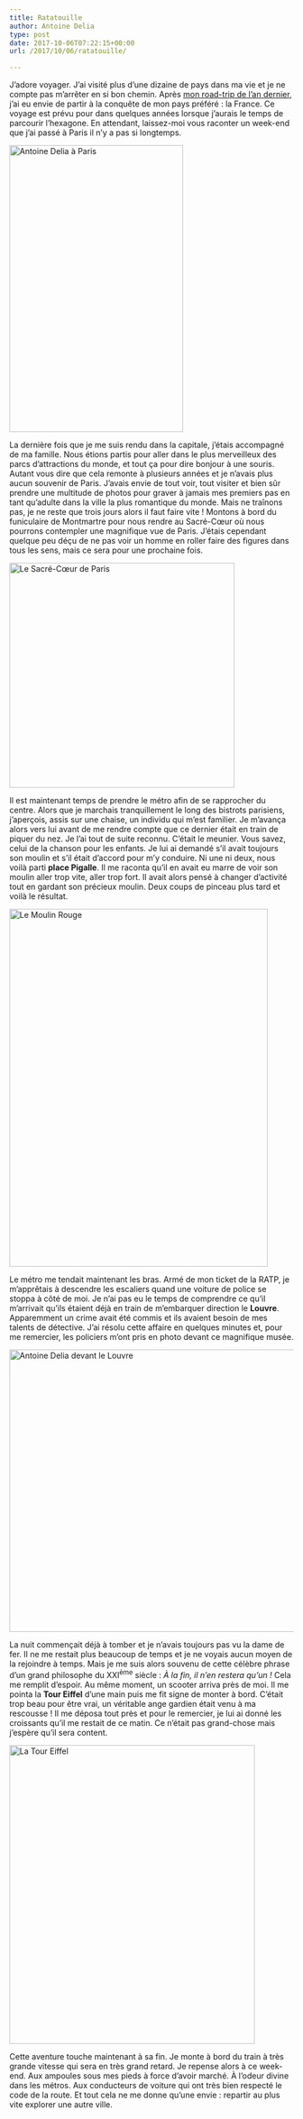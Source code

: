 ```yaml
---
title: Ratatouille
author: Antoine Delia
type: post
date: 2017-10-06T07:22:15+00:00
url: /2017/10/06/ratatouille/

---
```

J&#8217;adore voyager. J&#8217;ai visité plus d&#8217;une dizaine de pays dans ma vie et je ne compte pas m&#8217;arrêter en si bon chemin. Après [mon road-trip de l&#8217;an dernier][1], j&#8217;ai eu envie de partir à la conquête de mon pays préféré : la France. Ce voyage est prévu pour dans quelques années lorsque j&#8217;aurais le temps de parcourir l&#8217;hexagone. En attendant, laissez-moi vous raconter un week-end que j&#8217;ai passé à Paris il n&#8217;y a pas si longtemps.

<img loading="lazy" class="aligncenter" src="https://i0.wp.com/i.imgur.com/hfuLsf7.jpg?resize=308%2C509&#038;ssl=1" alt="Antoine Delia à Paris" width="308" height="509" data-recalc-dims="1" /> 

La dernière fois que je me suis rendu dans la capitale, j&#8217;étais accompagné de ma famille. Nous étions partis pour aller dans le plus merveilleux des parcs d&#8217;attractions du monde, et tout ça pour dire bonjour à une souris. Autant vous dire que cela remonte à plusieurs années et je n&#8217;avais plus aucun souvenir de Paris. J&#8217;avais envie de tout voir, tout visiter et bien sûr prendre une multitude de photos pour graver à jamais mes premiers pas en tant qu&#8217;adulte dans la ville la plus romantique du monde. Mais ne traînons pas, je ne reste que trois jours alors il faut faire vite ! Montons à bord du funiculaire de Montmartre pour nous rendre au Sacré-Cœur où nous pourrons contempler une magnifique vue de Paris. J&#8217;étais cependant quelque peu déçu de ne pas voir un homme en roller faire des figures dans tous les sens, mais ce sera pour une prochaine fois.

<img loading="lazy" class="aligncenter" src="https://i0.wp.com/i.imgur.com/HElmqK6.jpg?resize=399%2C399&#038;ssl=1" alt="Le Sacré-Cœur de Paris" width="399" height="399" data-recalc-dims="1" /> 

Il est maintenant temps de prendre le métro afin de se rapprocher du centre. Alors que je marchais tranquillement le long des bistrots parisiens, j&#8217;aperçois, assis sur une chaise, un individu qui m&#8217;est familier. Je m&#8217;avança alors vers lui avant de me rendre compte que ce dernier était en train de piquer du nez. Je l&#8217;ai tout de suite reconnu. C&#8217;était le meunier. Vous savez, celui de la chanson pour les enfants. Je lui ai demandé s&#8217;il avait toujours son moulin et s&#8217;il était d&#8217;accord pour m&#8217;y conduire. Ni une ni deux, nous voilà parti **place Pigalle**. Il me raconta qu&#8217;il en avait eu marre de voir son moulin aller trop vite, aller trop fort. Il avait alors pensé à changer d&#8217;activité tout en gardant son précieux moulin. Deux coups de pinceau plus tard et voilà le résultat.

<img loading="lazy" class="aligncenter" src="https://i0.wp.com/i.imgur.com/NgCYE3B.jpg?resize=458%2C635&#038;ssl=1" alt="Le Moulin Rouge" width="458" height="635" data-recalc-dims="1" /> 

Le métro me tendait maintenant les bras. Armé de mon ticket de la RATP, je m&#8217;apprêtais à descendre les escaliers quand une voiture de police se stoppa à côté de moi. Je n&#8217;ai pas eu le temps de comprendre ce qu&#8217;il m&#8217;arrivait qu&#8217;ils étaient déjà en train de m&#8217;embarquer direction le **Louvre**. Apparemment un crime avait été commis et ils avaient besoin de mes talents de détective. J&#8217;ai résolu cette affaire en quelques minutes et, pour me remercier, les policiers m&#8217;ont pris en photo devant ce magnifique musée.

<img loading="lazy" class="aligncenter" src="https://i0.wp.com/i.imgur.com/iQM1dUA.jpg?resize=687%2C501&#038;ssl=1" alt="Antoine Delia devant le Louvre" width="687" height="501" data-recalc-dims="1" /> 

La nuit commençait déjà à tomber et je n&#8217;avais toujours pas vu la dame de fer. Il ne me restait plus beaucoup de temps et je ne voyais aucun moyen de la rejoindre à temps. Mais je me suis alors souvenu de cette célèbre phrase d&#8217;un grand philosophe du XXI<sup>ème</sup> siècle : _À la fin, il n&#8217;en restera qu&#8217;un !_ Cela me remplit d&#8217;espoir. Au même moment, un scooter arriva près de moi. Il me pointa la **Tour Eiffel** d&#8217;une main puis me fit signe de monter à bord. C&#8217;était trop beau pour être vrai, un véritable ange gardien était venu à ma rescousse ! Il me déposa tout près et pour le remercier, je lui ai donné les croissants qu&#8217;il me restait de ce matin. Ce n&#8217;était pas grand-chose mais j&#8217;espère qu&#8217;il sera content.

<img loading="lazy" class="aligncenter" src="https://i0.wp.com/i.imgur.com/WGuM5jx.jpg?resize=435%2C530&#038;ssl=1" alt="La Tour Eiffel" width="435" height="530" data-recalc-dims="1" /> 

Cette aventure touche maintenant à sa fin. Je monte à bord du train à très grande vitesse qui sera en très grand retard. Je repense alors à ce week-end. Aux ampoules sous mes pieds à force d&#8217;avoir marché. À l&#8217;odeur divine dans les métros. Aux conducteurs de voiture qui ont très bien respecté le code de la route. Et tout cela ne me donne qu&#8217;une envie : repartir au plus vite explorer une autre ville.

 [1]: https://blog.antoinedelia.fr/2017/05/22/on-the-road-again/